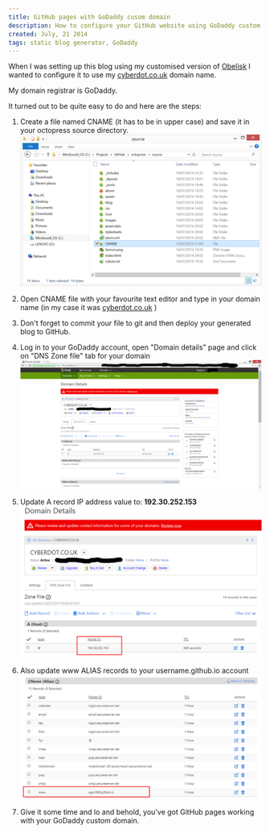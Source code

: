 ```yaml
---
title: GitHub pages with GoDaddy cusom domain
description: How to configure your GitHub website using GoDaddy custom domain
created: July, 21 2014
tags: static blog generator, GoDaddy
---
```




When I was setting up this blog using my customised version of [Obelisk](https://github.com/cyberdot/xylograph) I
wanted to configure it to use my [cyberdot.co.uk](http://cyberdot.co.uk) domain name.

My domain registrar is GoDaddy.

It turned out to be quite easy to do and here are the steps:

1. Create a file named CNAME (it has to be in upper case) and save it in your octopress source&nbsp;directory.
   [![CNAME file](/assets/img/posts/cname_src.png "CNAME file")](/assets/img/posts/cname_src.png "CNAME file")

2. Open CNAME file with your favourite text editor and type in your domain name (in my case it was [cyberdot.co.uk](http://cyberdot.co.uk) )

3. Don't forget to commit your file to git and then deploy your generated blog to GitHub.

4. Log in to your GoDaddy account, open "Domain details" page and click on "DNS Zone file" tab for your domain
  [![GoDaddy domain details](/assets/img/posts/godaddy_domain_details.png "GoDaddy domain details")](/assets/img/posts/godaddy_domain_details.png "GoDaddy domain details")

5. Update A record IP address value to: **192.30.252.153**
  [![A record IP](/assets/img/posts/a_host_update.png "A record IP")](/assets/img/posts/a_host_update.png "A record IP")

6. Also update www ALIAS records to your username.github.io account
  [![www ALIAS update](/assets/img/posts/www_update.png "www ALIAS update")](/assets/img/posts/www_update.png "www ALIAS update")

7. Give it some time and lo and behold, you've got GitHub pages working with your GoDaddy custom domain.


